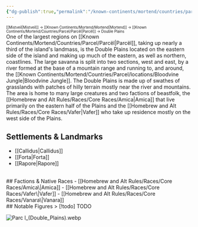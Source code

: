 ```yaml
---
{"dg-publish":true,"permalink":"/known-continents/mortend/countries/parcel/locations/double-plains/"}
---
```


<sup><sup>[[Mistveil\|Mistveil]] → [[Known Continents/Mortend/Mortend\|Mortend]] → [[Known Continents/Mortend/Countries/Parcel/Parcël\|Parcël]] → Double Plains</sup></sup>   
One of the largest regions on [[Known Continents/Mortend/Countries/Parcel/Parcël\|Parcël]], taking up nearly a third of the island's landmass, is the Double Plains located on the eastern side of the island and making up much of the eastern, as well as northern, coastlines. The large savanna is split into two sections, west and east, by a river formed at the base of a mountain range and running to, and around, the [[Known Continents/Mortend/Countries/Parcel/locations/Bloodvine Jungle\|Bloodvine Jungle]]. The Double Plains is made up of swathes of grasslands with patches of hilly terrain mostly near the river and mountains. The area is home to many large creatures and two factions of beastfolk, the [[Homebrew and Alt Rules/Races/Core Races/Amica\|Amica]] that live primarily on the eastern half of the Plains and the [[Homebrew and Alt Rules/Races/Core Races/Vafer\|Vafer]] who take up residence mostly on the west side of the Plains.

## Settlements & Landmarks
- [[Callidus\|Callidus]]
- [[Forta\|Forta]]
- [[Rapore\|Rapore]]
<br>
## Factions & Native Races
- [[Homebrew and Alt Rules/Races/Core Races/Amica\|Amica]]
- [[Homebrew and Alt Rules/Races/Core Races/Vafer\|Vafer]]
- [[Homebrew and Alt Rules/Races/Core Races/Vanara\|Vanara]]
<br>
## Notable Figures
> [!todo] TODO

![Parc l_(Double_Plains).webp](/img/user/Attachments/Parc%20l_(Double_Plains).webp)